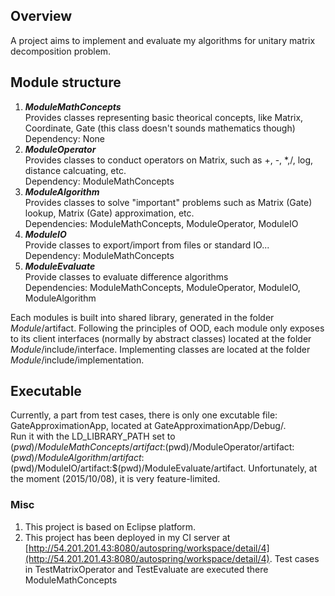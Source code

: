 ## Overview
A project aims to implement and evaluate my algorithms for unitary matrix decomposition problem.

## Module structure
1. ***ModuleMathConcepts***  
Provides classes representing basic theorical concepts, like Matrix, Coordinate, Gate (this class doesn't sounds mathematics though)  
Dependency: None
2. ***ModuleOperator***  
Provides classes to conduct operators on Matrix, such as +, -, *,/, log, distance calcuating, etc.  
Dependency: ModuleMathConcepts
3. ***ModuleAlgorithm***  
Provides classes to solve "important" problems such as Matrix (Gate) lookup, Matrix (Gate) approximation, etc.  
Dependencies: ModuleMathConcepts, ModuleOperator, ModuleIO
4. ***ModuleIO***    
Provide classes to export/import from files or standard IO...  
Dependency: ModuleMathConcepts
5. ***ModuleEvaluate***  
Provide classes to evaluate difference algorithms  
Dependencies: ModuleMathConcepts, ModuleOperator, ModuleIO, ModuleAlgorithm

Each modules is built into shared library, generated in the folder *Module*/artifact. Following the principles of OOD, each module only exposes to its client interfaces (normally by abstract classes) located at the folder *Module*/include/interface. Implementing classes are located at the folder *Module*/include/implementation.

## Executable
Currently, a part from test cases, there is only one excutable file: GateApproximationApp, located at GateApproximationApp/Debug/.  
Run it with the LD_LIBRARY_PATH set to $(pwd)/ModuleMathConcepts/artifact:$(pwd)/ModuleOperator/artifact:$(pwd)/ModuleAlgorithm/artifact:$(pwd)/ModuleIO/artifact:$(pwd)/ModuleEvaluate/artifact. Unfortunately, at the moment (2015/10/08), it is very feature-limited.

### Misc
1. This project is based on Eclipse platform.
2. This project has been deployed in my CI server at [http://54.201.201.43:8080/autospring/workspace/detail/4](http://54.201.201.43:8080/autospring/workspace/detail/4). 
Test cases in TestMatrixOperator and TestEvaluate are executed there
ModuleMathConcepts
